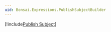 ```yaml
---
uid: Bonsai.Expressions.PublishSubjectBuilder
---
```


[!include[Publish Subject](~/articles/subject-publish.md)]